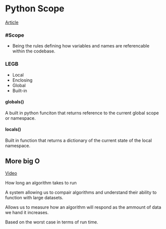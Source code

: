 # Python Scope
[Article](https://realpython.com/python-scope-legb-rule/)

### #Scope
- Being the rules defining how variables and names are referencable within the codebase.

### LEGB
- Local
- Enclosing
- Global
- Built-in

#### globals()
A built in python funciton that returns reference to the current global scope or namespace.

#### locals()
Built in function that returns a dictionary of the current state of the local namespace. 

## More big O
[Video](https://www.youtube.com/watch?v=5Uqawfl0VHQ)

How long an algorithm takes to run

A system allowing us to compair algorithms and understand their ability to function with large datasets.

Allows us to measure how an algorithm will respond as the ammount of data we hand it increases. 

Based on the worst case in terms of run time.